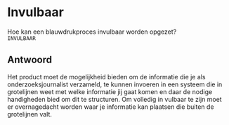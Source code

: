 # Invulbaar

Hoe kan een blauwdrukproces invulbaar worden opgezet?   
`INVULBAAR`

## Antwoord
Het product moet de mogelijkheid bieden om de informatie die je als onderzoeksjournalist verzameld, te kunnen invoeren in een systeem die in grotelijnen weet met welke informatie jij gaat komen en daar de nodige handigheden bied om dit te structuren. Om volledig in vulbaar te zijn moet er overnagedacht worden waar je informatie kan plaatsen die buiten de grotelijnen valt.